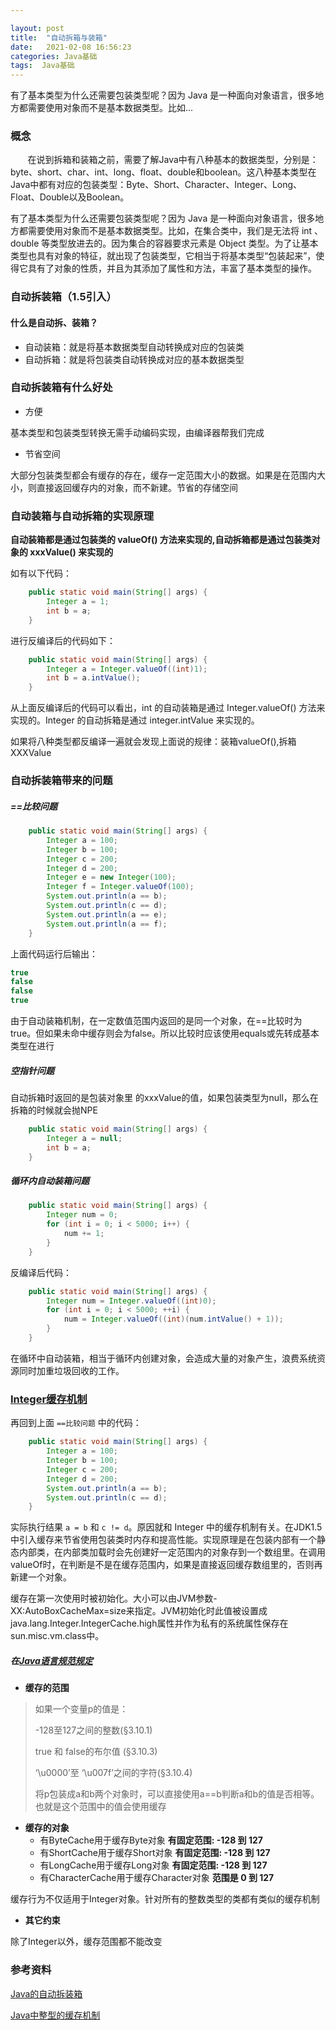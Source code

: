 ```yaml
---

layout: post
title:  "自动拆箱与装箱"
date:   2021-02-08 16:56:23
categories: Java基础
tags:  Java基础
---
```


有了基本类型为什么还需要包装类型呢？因为 Java 是一种面向对象语言，很多地方都需要使用对象而不是基本数据类型。比如...
<!-- more -->

### **概念**

       在说到拆箱和装箱之前，需要了解Java中有八种基本的数据类型，分别是：byte、short、char、int、long、float、double和boolean。这八种基本类型在Java中都有对应的包装类型：Byte、Short、Character、Integer、Long、Float、Double以及Boolean。


有了基本类型为什么还需要包装类型呢？因为 Java 是一种面向对象语言，很多地方都需要使用对象而不是基本数据类型。比如，在集合类中，我们是无法将 int 、double 等类型放进去的。因为集合的容器要求元素是 Object 类型。为了让基本类型也具有对象的特征，就出现了包装类型，它相当于将基本类型“包装起来”，使得它具有了对象的性质，并且为其添加了属性和方法，丰富了基本类型的操作。
 
### **自动拆装箱（1.5引入）**

#### **什么是自动拆、装箱？**

- 自动装箱：就是将基本数据类型自动转换成对应的包装类
- 自动拆箱：就是将包装类自动转换成对应的基本数据类型


### **自动拆装箱有什么好处**

- 方便

基本类型和包装类型转换无需手动编码实现，由编译器帮我们完成

- 节省空间

大部分包装类型都会有缓存的存在，缓存一定范围大小的数据。如果是在范围内大小，则直接返回缓存内的对象，而不新建。节省的存储空间


### **自动装箱与自动拆箱的实现原理**

**自动装箱都是通过包装类的 valueOf() 方法来实现的,自动拆箱都是通过包装类对象的 xxxValue() 来实现的**

如有以下代码：

```java
    public static void main(String[] args) {
        Integer a = 1;
        int b = a;
    }
```

进行反编译后的代码如下：

```java
    public static void main(String[] args) {
        Integer a = Integer.valueOf((int)1);
        int b = a.intValue();
    }
```

从上面反编译后的代码可以看出，int 的自动装箱是通过 Integer.valueOf() 方法来实现的。Integer 的自动拆箱是通过 integer.intValue 来实现的。

如果将八种类型都反编译一遍就会发现上面说的规律：装箱valueOf(),拆箱XXXValue



### **自动拆装箱带来的问题**


##### **==比较问题**

```java
    public static void main(String[] args) {
        Integer a = 100;
        Integer b = 100;
        Integer c = 200;
        Integer d = 200;
        Integer e = new Integer(100);
        Integer f = Integer.valueOf(100);
        System.out.println(a == b);
        System.out.println(c == d);
        System.out.println(a == e);
        System.out.println(a == f);
    }
```

上面代码运行后输出：
```java
true
false
false
true
```


由于自动装箱机制，在一定数值范围内返回的是同一个对象，在==比较时为true。但如果未命中缓存则会为false。所以比较时应该使用equals或先转成基本类型在进行


##### **空指针问题**

自动拆箱时返回的是包装对象里 的xxxValue的值，如果包装类型为null，那么在拆箱的时候就会抛NPE

```java
    public static void main(String[] args) {
        Integer a = null;
        int b = a;
    }
```


##### **循环内自动装箱问题**

```java
    public static void main(String[] args) {
        Integer num = 0;
        for (int i = 0; i < 5000; i++) {
            num += 1;
        }
    }
```

反编译后代码：

```java
    public static void main(String[] args) {
        Integer num = Integer.valueOf((int)0);
        for (int i = 0; i < 5000; ++i) {
            num = Integer.valueOf((int)(num.intValue() + 1));
        }
    }
```


在循环中自动装箱，相当于循环内创建对象，会造成大量的对象产生，浪费系统资源同时加重垃圾回收的工作。


### **[Integer缓存机制](http://www.hollischuang.com/archives/1174)**

再回到上面 `==比较问题` 中的代码：

```java
    public static void main(String[] args) {
        Integer a = 100;
        Integer b = 100;
        Integer c = 200;
        Integer d = 200;
        System.out.println(a == b);
        System.out.println(c == d);
    }
```

实际执行结果 `a = b` 和 `c != d`。原因就和 Integer 中的缓存机制有关。在JDK1.5中引入缓存来节省使用包装类时内存和提高性能。实现原理是在包装内部有一个静态内部类，在内部类加载时会先创建好一定范围内的对象存到一个数组里。在调用valueOf时，在判断是不是在缓存范围内，如果是直接返回缓存数组里的，否则再新建一个对象。

缓存在第一次使用时被初始化。大小可以由JVM参数-XX:AutoBoxCacheMax=size来指定。JVM初始化时此值被设置成java.lang.Integer.IntegerCache.high属性并作为私有的系统属性保存在sun.misc.vm.class中。


##### **在[Java语言规范规定](https://docs.oracle.com/javase/specs/jls/se8/html/jls-5.html#jls-5.1.7)**

+ **缓存的范围**

>如果一个变量p的值是：
> 
>-128至127之间的整数(§3.10.1)
>
>true 和 false的布尔值 (§3.10.3)
>
>‘\u0000’至 ‘\u007f’之间的字符(§3.10.4)
>  
>将p包装成a和b两个对象时，可以直接使用a==b判断a和b的值是否相等。也就是这个范围中的值会使用缓存


+ **缓存的对象**
  - 有ByteCache用于缓存Byte对象 **有固定范围: -128 到 127**
  - 有ShortCache用于缓存Short对象 **有固定范围: -128 到 127**
  - 有LongCache用于缓存Long对象 **有固定范围: -128 到 127**
  - 有CharacterCache用于缓存Character对象 **范围是 0 到 127**

缓存行为不仅适用于Integer对象。针对所有的整数类型的类都有类似的缓存机制

+ **其它约束**

除了Integer以外，缓存范围都不能改变


### **参考资料**

[Java的自动拆装箱](https://www.jianshu.com/p/cc9312104876)

[Java中整型的缓存机制](http://www.hollischuang.com/archives/1174)